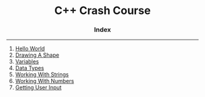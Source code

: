 
<h1 align="center">C++ Crash Course</h1>

<h3 align="center"> Index </h3>
<hr>

1. [Hello World](HelloWorld.cpp)
2. [Drawing A Shape](DrawingAShape.cpp)
3. [Variables](variables.cpp) 
4. [Data Types](DataTypes.cpp)
5. [Working With Strings](WorkingWithStrings.cpp)
6. [Working With Numbers](WorkingWithNumbers.cpp)
7. [Getting User Input](GettingUserInput.cpp)


